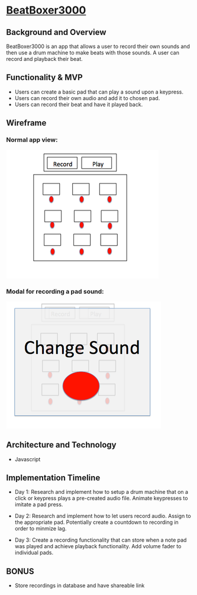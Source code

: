 # [BeatBoxer3000](https://nirkraw.github.io/BeatBoxer3000/)

## Background and Overview

BeatBoxer3000 is an app that allows a user to record their own sounds and then use a drum machine to make beats with those sounds. A user can record and playback their beat. 

## Functionality & MVP

- Users can create a basic pad that can play a sound upon a keypress.
- Users can record their own audio and add it to chosen pad. 
- Users can record their beat and have it played back. 


## Wireframe
### Normal app view:
![Wireframe](./wireframe/beatboxerwireframe.png)

### Modal for recording a pad sound:
![Wireframe Modal](./wireframe/beatboxermodal.png)

## Architecture and Technology 

- Javascript

## Implementation Timeline

- Day 1: Research and implement how to setup a drum machine that on a click or keypress plays a pre-created audio file. Animate keypresses to imitate a pad press. 

- Day 2: Research and implement how to let users record audio. Assign to the appropriate pad. Potentially create a countdown to recording in order to minmize lag. 

- Day 3: Create a recording functionality that can store when a note pad was played and achieve playback functionality. Add volume fader to individual pads.

## BONUS

- Store recordings in database and have shareable link